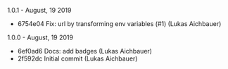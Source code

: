 1.0.1 - August, 19 2019

* 6754e04 Fix: url by transforming env variables (#1) (Lukas Aichbauer)

1.0.0 - August, 19 2019

* 6ef0ad6 Docs: add badges (Lukas Aichbauer)
* 2f592dc Initial commit (Lukas Aichbauer)

